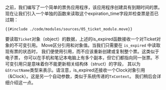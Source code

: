 之前，我们编写了一个简单的票务应用程序，该应用程序创建具有到期时间的票。现在让我们引入一个单独的函数来读取这个expiration_time字段并检查票是否已过期：

````move
{{#include ./code/modules/sources/05_ticket_module.move}}
````

要读取`Ticket`对象（object）的数据，上述的is_expired函数接收一个对Ticket对象的不可变引用。
Move区分引用和对象值。当我们只需要在 `is_expired` 中读取现有票的状态时，
我们便使用引用，而不应该重新创建或复制整个票。这类似于电子票，
你可以在手机和笔记本电脑上有多个副本，但它们都指向同一张票。不可变引用只是意味着你不能更新相关结构体（struct）的字段，
其以为`&StructName`类型来表示。请注意，is_expired还接收一个Clock对象引用（&Clock）。这是另一个自动参数，类似于系统传递的`TxContext`。
我们稍后会详细介绍这一点。